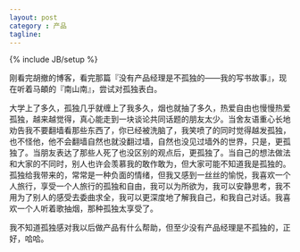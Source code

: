 ```yaml
---
layout: post
category : 产品
tagline:
---
```

{% include JB/setup %}

刚看完胡撤的博客，看完那篇『没有产品经理是不孤独的——我的写书故事』，现在听着马頔的『南山南』，尝试对孤独表白。

大学上了多久，孤独几乎就缠上了我多久，烟也就抽了多久，热爱自由也慢慢热爱孤独，越来越觉得，真心能走到一块谈论共同话题的朋友太少。当舍友语重心长地劝告我不要翻墙看那些东西了，你已经被洗脑了，我笑喷了的同时觉得越发孤独，也不怪他，他不会翻墙自然也就没翻过墙，自然也没见过墙外的世界，只是，更孤独了。当朋友表达了那些人死了也没区别的观点后，更孤独了。当自己的想法做法和大家的不同时，别人也许会羡慕我的敢作敢为，但大家可能不知道我是孤独的。孤独给我带来的，常常是一种负面的情绪，但我又感到一丝丝的愉悦，我喜欢一个人旅行，享受一个人旅行的孤独和自由，我可以为所欲为，我可以安静思考，我不用为了别人的感受去委曲求全，我可以更深度地了解我自己，和我自己对话。我喜欢一个人听着歌抽烟，那种孤独太享受了。

我不知道孤独感对我以后做产品有什么帮助，但至少没有产品经理是不孤独的，正好，哈哈。